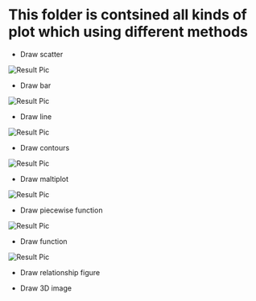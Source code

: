 # This folder is contsined all kinds of plot which using different methods

- Draw scatter

![Result Pic](https://github.com/roguesir/Python-R-code/blob/master/Python-code/matplotlib_practice/draw_scatter.png)

- Draw bar

![Result Pic](https://github.com/roguesir/Python-R-code/blob/master/Python-code/matplotlib_practice/draw_bar.png)

- Draw line

![Result Pic](https://github.com/roguesir/Python-R-code/blob/master/Python-code/matplotlib_practice/draw_line.png)

- Draw contours

![Result Pic](https://github.com/roguesir/Python-R-code/blob/master/Python-code/matplotlib_practice/draw_contours.png)

- Draw maltiplot

![Result Pic](https://github.com/roguesir/Python-R-code/blob/master/Python-code/matplotlib_practice/mal_plot.png)

- Draw piecewise function

![Result Pic](https://github.com/roguesir/Python-R-code/blob/master/Python-code/matplotlib_practice/draw_piecewise_function.png)

- Draw function

![Result Pic](https://github.com/roguesir/Python-R-code/blob/master/Python-code/matplotlib_practice/draw_function.png)

- Draw relationship figure

- Draw 3D image


